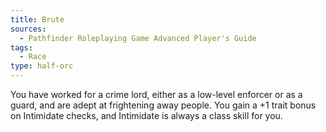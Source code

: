 ```yaml
---
title: Brute
sources:
  - Pathfinder Roleplaying Game Advanced Player's Guide
tags:
  - Race
type: half-orc
---
```


You have worked for a crime lord, either as a low-level enforcer or as a guard, and are adept at frightening away people. You gain a +1 trait bonus on Intimidate checks, and Intimidate is always a class skill for you.

